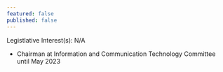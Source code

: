 ```yaml
---
featured: false
published: false
---
```

Legistlative Interest(s): N/A

* Chairman at Information and Communication Technology Committee until May 2023

